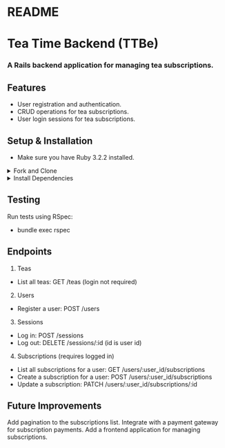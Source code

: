 # README

# Tea Time Backend (TTBe)
### A Rails backend application for managing tea subscriptions.

## Features
- User registration and authentication.
- CRUD operations for tea subscriptions.
- User login sessions for tea subscriptions.


## Setup & Installation
- Make sure you have Ruby 3.2.2 installed.

<details closed>
<summary>Fork and Clone</summary>
<iframe src="https://giphy.com/embed/l1J3E1V1qv4pAc9zy" width="480" height="480" frameBorder="0" class="giphy-embed" allowFullScreen></iframe><p><a href="https://giphy.com/gifs/design-experiment-fork-l1J3E1V1qv4pAc9zy">via GIPHY</a></p>
<iframe src="https://giphy.com/embed/xTiN0pn9UrktJMnThu" width="480" height="320" frameBorder="0" class="giphy-embed" allowFullScreen></iframe><p><a href="https://giphy.com/gifs/studiosoriginals-gilphabet-xTiN0pn9UrktJMnThu">via GIPHY</a></p>
<iframe src="https://giphy.com/embed/TlK63EA6F1qRb7lll6M" width="480" height="480" frameBorder="0" class="giphy-embed" allowFullScreen></iframe><p><a href="https://giphy.com/gifs/greggunn-animation-character-mythical-TlK63EA6F1qRb7lll6M">via GIPHY</a></p>

</details>

<details closed>
<summary>Install Dependencies</summary>
- Navigate to the project root

```
$ bundle install
```
</details>

## Testing
Run tests using RSpec:
- bundle exec rspec

## Endpoints
1. Teas
  - List all teas: GET /teas (login not required)
2. Users
  - Register a user: POST /users
3. Sessions
  - Log in: POST /sessions
  - Log out: DELETE /sessions/:id  (id is user id)
4. Subscriptions (requires logged in)
  - List all subscriptions for a user: GET /users/:user_id/subscriptions
  - Create a subscription for a user: POST /users/:user_id/subscriptions
  - Update a subscription: PATCH /users/:user_id/subscriptions/:id

## Future Improvements
 Add pagination to the subscriptions list.
 Integrate with a payment gateway for subscription payments.
Add a frontend application for managing subscriptions.